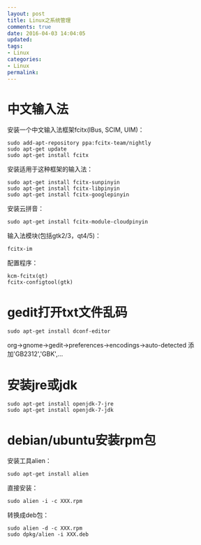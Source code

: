 ```yaml
---
layout: post
title: Linux之系统管理
comments: true
date: 2016-04-03 14:04:05
updated:
tags:
- Linux
categories:
- Linux
permalink:
---
```


# 中文输入法

安装一个中文输入法框架fcitx(IBus, SCIM, UIM)：

    sudo add-apt-repository ppa:fcitx-team/nightly
    sudo apt-get update
    sudo apt-get install fcitx

安装适用于这种框架的输入法：

    sudo apt-get install fcitx-sunpinyin
    sudo apt-get install fcitx-libpinyin
    sudo apt-get install fcitx-googlepinyin

安装云拼音：

    sudo apt-get install fcitx-module-cloudpinyin

输入法模块(包括gtk2/3，qt4/5)：

    fcitx-im

配置程序：

    kcm-fcitx(qt)
    fcitx-configtool(gtk)

# gedit打开txt文件乱码

    sudo apt-get install dconf-editor

org->gnome->gedit->preferences->encodings->auto-detected
添加'GB2312','GBK',...

# 安装jre或jdk

    sudo apt-get install openjdk-7-jre
    sudo apt-get install openjdk-7-jdk

# debian/ubuntu安装rpm包

安装工具alien：

    sudo apt-get install alien

直接安装：

    sudo alien -i -c XXX.rpm

转换成deb包：

    sudo alien -d -c XXX.rpm
    sudo dpkg/alien -i XXX.deb

